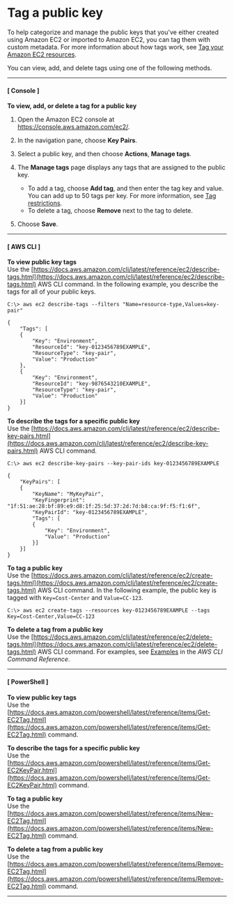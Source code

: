 # Tag a public key<a name="tag-key-pair"></a>

To help categorize and manage the public keys that you've either created using Amazon EC2 or imported to Amazon EC2, you can tag them with custom metadata\. For more information about how tags work, see [Tag your Amazon EC2 resources](Using_Tags.md)\.

You can view, add, and delete tags using one of the following methods\.

------
#### [ Console ]

**To view, add, or delete a tag for a public key**

1. Open the Amazon EC2 console at [https://console\.aws\.amazon\.com/ec2/](https://console.aws.amazon.com/ec2/)\.

1. In the navigation pane, choose **Key Pairs**\.

1. Select a public key, and then choose **Actions**, **Manage tags**\.

1. The **Manage tags** page displays any tags that are assigned to the public key\.
   + To add a tag, choose **Add tag**, and then enter the tag key and value\. You can add up to 50 tags per key\. For more information, see [Tag restrictions](Using_Tags.md#tag-restrictions)\.
   + To delete a tag, choose **Remove** next to the tag to delete\.

1. Choose **Save**\.

------
#### [ AWS CLI ]

**To view public key tags**  
Use the [https://docs.aws.amazon.com/cli/latest/reference/ec2/describe-tags.html](https://docs.aws.amazon.com/cli/latest/reference/ec2/describe-tags.html) AWS CLI command\. In the following example, you describe the tags for all of your public keys\.

```
C:\> aws ec2 describe-tags --filters "Name=resource-type,Values=key-pair"
```

```
{
    "Tags": [
    {
        "Key": "Environment",
        "ResourceId": "key-0123456789EXAMPLE",
        "ResourceType": "key-pair",
        "Value": "Production"
    },
    {
        "Key": "Environment",
        "ResourceId": "key-9876543210EXAMPLE",
        "ResourceType": "key-pair",
        "Value": "Production"
    }]
}
```

**To describe the tags for a specific public key**  
Use the [https://docs.aws.amazon.com/cli/latest/reference/ec2/describe-key-pairs.html](https://docs.aws.amazon.com/cli/latest/reference/ec2/describe-key-pairs.html) AWS CLI command\.

```
C:\> aws ec2 describe-key-pairs --key-pair-ids key-0123456789EXAMPLE
```

```
{
    "KeyPairs": [
    {
        "KeyName": "MyKeyPair",
        "KeyFingerprint": "1f:51:ae:28:bf:89:e9:d8:1f:25:5d:37:2d:7d:b8:ca:9f:f5:f1:6f",
        "KeyPairId": "key-0123456789EXAMPLE",
        "Tags": [
        {
            "Key": "Environment",
            "Value": "Production"
        }]			
    }]
}
```

**To tag a public key**  
Use the [https://docs.aws.amazon.com/cli/latest/reference/ec2/create-tags.html](https://docs.aws.amazon.com/cli/latest/reference/ec2/create-tags.html) AWS CLI command\. In the following example, the public key is tagged with `Key=Cost-Center` and `Value=CC-123`\.

```
C:\> aws ec2 create-tags --resources key-0123456789EXAMPLE --tags Key=Cost-Center,Value=CC-123
```

**To delete a tag from a public key**  
Use the [https://docs.aws.amazon.com/cli/latest/reference/ec2/delete-tags.html](https://docs.aws.amazon.com/cli/latest/reference/ec2/delete-tags.html) AWS CLI command\. For examples, see [Examples](https://docs.aws.amazon.com/cli/latest/reference/ec2/delete-tags.html#examples) in the *AWS CLI Command Reference*\.

------
#### [ PowerShell ]

**To view public key tags**  
Use the [https://docs.aws.amazon.com/powershell/latest/reference/items/Get-EC2Tag.html](https://docs.aws.amazon.com/powershell/latest/reference/items/Get-EC2Tag.html) command\.

**To describe the tags for a specific public key**  
Use the [https://docs.aws.amazon.com/powershell/latest/reference/items/Get-EC2KeyPair.html](https://docs.aws.amazon.com/powershell/latest/reference/items/Get-EC2KeyPair.html) command\.

**To tag a public key**  
Use the [https://docs.aws.amazon.com/powershell/latest/reference/items/New-EC2Tag.html](https://docs.aws.amazon.com/powershell/latest/reference/items/New-EC2Tag.html) command\.

**To delete a tag from a public key**  
Use the [https://docs.aws.amazon.com/powershell/latest/reference/items/Remove-EC2Tag.html](https://docs.aws.amazon.com/powershell/latest/reference/items/Remove-EC2Tag.html) command\.

------